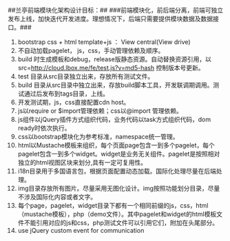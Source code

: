 ##兰亭前端模块化架构设计目标：##
###前端模块化，前后端分离，前端可独立发布上线，加快迭代开发进度。理想情况下，后端只需要提供模块数据及数据接口。###
 1. bootstrap css + html template+js ： View central(View drive)
 2. 不自动加载pagelet， js，css，手动管理依赖及顺序。
 3. build 时生成模板和debug，release版静态资源。自动替换资源引用，以 src=http://cloud.lbox.me/fe/test.js?v=md5-hash 控制版本号更新。
 4. test 目录从src目录独立出来，存放所有测试文件。
 5. build 目录从src目录中独立出来，存放build脚本工具，开发联调期调用。测试通过后发布到tags目录，上线。
 6. 开发测试期，js，css直接配置cdn host。
 7. js以require or $import管理依赖；css以@import 管理依赖。
 8. js组件以jQuery插件方式组织代码，业务代码以task方式组织代码，dom ready时依次执行。
 9. css以bootstrap模块化为参考标准，namespace统一管理。
 10. html以Mustache模板来组织，每个页面page包含一到多个pagelet，每个pagelet包含一到多个widget。widget是业务无关组件。pagelet是按照相对独立的html视图区块来划分,具有一定可复用性。
 11. i18n目录用于多国语言包，根据页面配置动态加载。国际化处理尽量在后端处理。
 12. img目录存放所有图片。尽量采用无图化设计。img按照功能划分目录，尽量不涉及国际化内容或者文字。
 13. 每个page，pagelet，widget目录下都有一个相同前缀的js，css，html（mustache模板），php（demo文件）。其中pagelet和widget的html模板文件不能引用对应的js和css，php测试文件可以引用它们，附加在头尾部分。
 14. use jQuery custom event for communication


